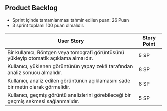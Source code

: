 ##  Product Backlog

* Sprint içinde tamamlanması tahmin edilen puan: 26 Puan
* 3 sprint toplamı 100 puan olmalıdır.

| User Story                                                                 | Story Point |
|-----------------------------------------------------------------------------|-------------|
| Bir kullanıcı, Röntgen veya tomografi görüntüsünü yükleyip otomatik açıklama almalıdır. | 5 SP        |
| Kullanıcı, yüklenen görüntünün yapay zekâ tarafından analiz sonucu almalıdır. | 8 SP        |
| Kullanıcı, analiz edilen görüntünün açıklamasını sade bir metin olarak görmelidir. | 8 SP        |
| Kullanıcı, geçmiş görüntü analizlerini görebileceği bir geçmiş sekmesi sağlanmalıdır. | 5 SP        |       
